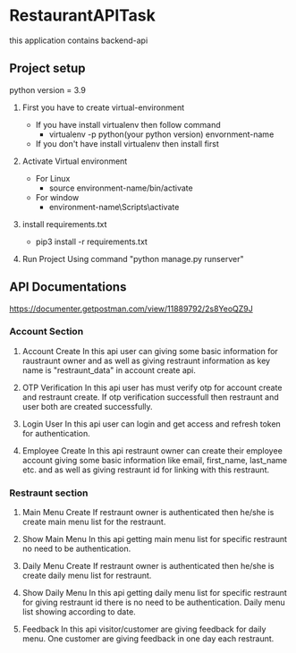 # RestaurantAPITask

this application contains backend-api

## Project setup

python version = 3.9

1. First you have to create virtual-environment 
    - If you have install virtualenv then follow command
        - virtualenv -p python(your python version) envornment-name
    - If you don't have install virtualenv then install first

2. Activate Virtual environment
    - For Linux 
        - source environment-name/bin/activate
    - For window
        - environment-name\Scripts\activate

3. install requirements.txt
    - pip3 install -r requirements.txt

4. Run Project Using command "python manage.py runserver"

## API Documentations

https://documenter.getpostman.com/view/11889792/2s8YeoQZ9J

### Account Section
  1. Account Create
    In this api user can giving some basic information for raustraunt owner and as well as giving restraunt information as key name is "restraunt_data" in account create api.

  2. OTP Verification
    In this api user has must verify otp for account create and restraunt create. If otp verification successfull then restraunt and user both are created successfully.

  3. Login User
    In this api user can login and get access and refresh token for authentication.

  4. Employee Create
    In this api restraunt owner can create their employee account giving some basic information like email, first_name, last_name etc. and as well as giving restraunt id for linking with this restraunt.


### Restraunt section 
  1. Main Menu Create
    If restraunt owner is authenticated then he/she is create main menu list for the restraunt.

  2. Show Main Menu
    In this api getting main menu list for specific restraunt no need to be authentication.

  3. Daily Menu Create 
    If restraunt owner is authenticated then he/she is create daily menu list for restraunt.

  4. Show Daily Menu
    In this api getting daily menu list for specific restraunt for giving restraunt id there is no need to be authentication. Daily menu list showing according to date.

  5. Feedback 
    In this api visitor/customer are giving feedback for daily menu. One customer are giving feedback in one day each restraunt. 
    